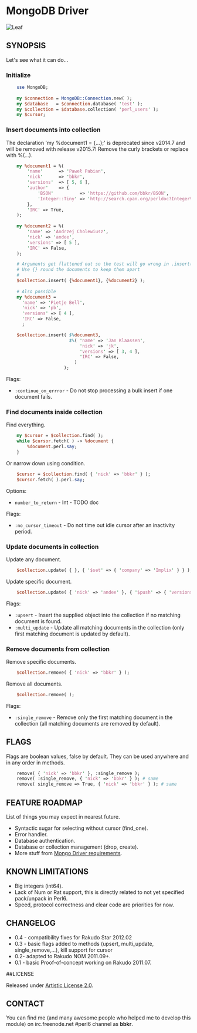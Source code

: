 # MongoDB Driver

![Leaf](http://modules.perl6.org/logos/MongoDB.png)

## SYNOPSIS

Let's see what it can do...

### Initialize

```perl
    use MongoDB;
    
    my $connection = MongoDB::Connection.new( );
    my $database   = $connection.database( 'test' );
    my $collection = $database.collection( 'perl_users' );
    my $cursor;
```

### Insert documents into collection

The declaration 'my %document1 = {...};' is deprecated since v2014.7 and will be
removed with release v2015.7! Remove the curly brackets or replace with %(...).

```perl
    my %document1 = %(
        'name'      => 'Paweł Pabian',
        'nick'      => 'bbkr',
        'versions'  => [ 5, 6 ],
        'author'    => {
            'BSON'          => 'https://github.com/bbkr/BSON',
            'Integer::Tiny' => 'http://search.cpan.org/perldoc?Integer%3A%3ATiny',
        },
        'IRC' => True,
    );
    
    my %document2 = %(
        'name' => 'Andrzej Cholewiusz',
        'nick' => 'andee',
        'versions' => [ 5 ],
        'IRC' => False,
    );

    # Arguments get flattened out so the test will go wrong in .insert()
    # Use {} round the documents to keep them apart
    #
    $collection.insert( {%document1}, {%document2} );
    
    # Also possible
    my %document3 =
      'name' => 'Pietje Bell',
      'nick' => 'pb',
      'versions' => [ 4 ],
      'IRC' => False,
      ;

    $collection.insert( $%document3,
                        $%( 'name' => 'Jan Klaassen',
                            'nick' => 'jk',
                            'versions' => [ 3, 4 ],
                            'IRC' => False,
                          )
                      );
```

Flags:

* `:continue_on_errror` - Do not stop processing a bulk insert if one document fails.

### Find documents inside collection

Find everything.

```perl
    my $cursor = $collection.find( );
    while $cursor.fetch( ) -> %document {
        %document.perl.say;
    }
````

Or narrow down using condition.

```perl
    $cursor = $collection.find( { 'nick' => 'bbkr' } );
    $cursor.fetch( ).perl.say;
```

Options:

* `number_to_return` - Int - TODO doc

Flags:

* `:no_cursor_timeout` - Do not time out idle cursor after an inactivity period.

### Update documents in collection

Update any document.

```perl
    $collection.update( { }, { '$set' => { 'company' => 'Implix' } } );
```

Update specific document.

```perl
    $collection.update( { 'nick' => 'andee' }, { '$push' => { 'versions' => 6 } } );
```

Flags:

* `:upsert` - Insert the supplied object into the collection if no matching document is found.
* `:multi_update` - Update all matching documents in the collection (only first matching document is updated by default).

### Remove documents from collection

Remove specific documents.

```perl
    $collection.remove( { 'nick' => 'bbkr' } );
```

Remove all documents.

```perl
    $collection.remove( );
```

Flags:

* `:single_remove` - Remove only the first matching document in the collection (all matching documents are removed by default).

## FLAGS

Flags are boolean values, false by default.
They can be used anywhere and in any order in methods.

```perl
    remove( { 'nick' => 'bbkr' }, :single_remove ); 
    remove( :single_remove, { 'nick' => 'bbkr' } ); # same
    remove( single_remove => True, { 'nick' => 'bbkr' } ); # same
```

## FEATURE ROADMAP

List of things you may expect in nearest future.

* Syntactic sugar for selecting without cursor (find_one).
* Error handler.
* Database authentication.
* Database or collection management (drop, create).
* More stuff from [Mongo Driver requirements](http://www.mongodb.org/display/DOCS/Mongo+Driver+Requirements).


## KNOWN LIMITATIONS

* Big integers (int64).
* Lack of Num or Rat support, this is directly related to not yet specified pack/unpack in Perl6.
* Speed, protocol correctness and clear code are priorities for now.

## CHANGELOG

* 0.4 - compatibility fixes for Rakudo Star 2012.02
* 0.3 - basic flags added to methods (upsert, multi_update, single_remove,...), kill support for cursor
* 0.2- adapted to Rakudo NOM 2011.09+.
* 0.1 - basic Proof-of-concept working on Rakudo 2011.07.

##LICENSE

Released under [Artistic License 2.0](http://www.perlfoundation.org/artistic_license_2_0).

## CONTACT

You can find me (and many awesome people who helped me to develop this module)
on irc.freenode.net #perl6 channel as **bbkr**.

